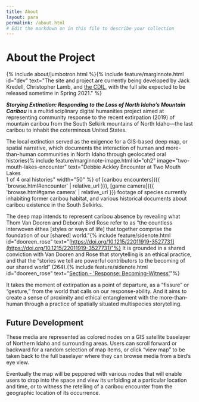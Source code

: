 ```yaml
---
title: About
layout: para
permalink: /about.html
# Edit the markdown on in this file to describe your collection
---
```


# About the Project

{% include about/jumbotron.html %}{% include feature/marginnote.html id="dev" text="The site and project are currently being developed by Jack Kredell, Christopher Lamb, and [the CDIL](https://cdil.lib.uidaho.edu/), with the full site expected to be released sometime in Spring 2021." %} 

***Storying Extinction: Responding to the Loss of North Idaho’s Mountain Caribou*** is a multidisciplinary digital humanities project aimed at representing community response to the recent extirpation (2019) of mountain caribou from the South Selkirk mountains of North Idaho—the last caribou to inhabit the coterminous United States.

The local extinction served as the exigence for a GIS-based deep map, or spatial narrative, which documents the interaction of human and more-than-human communities in North Idaho through geolocated oral histories{% include feature/marginnote-image.html id="oh2" image="two-mouth-lakes-encounter" text="Debbie Ackley Encounter at Two Mouth Lakes <br> 1 of 4 oral histories" width="50" %} of [caribou encounters]({{ 'browse.html#encounter' | relative_url }}), [game camera]({{ 'browse.html#game camera' | relative_url }}) footage of species currently inhabiting former caribou habitat, and various historical documents about caribou existence in the South Selkirks. 

The deep map intends to represent caribou absence by revealing what Thom Van Dooren and Deborah Bird Rose refer to as “the countless interwoven ēthea [styles or ways of life] that together comprise the foundation of our [shared] world.”{% include feature/sidenote.html id="dooreen_rose" text="[https://doi.org/10.1215/22011919-3527731](https://doi.org/10.1215/22011919-3527731)"%} It is grounded in a shared conviction with Van Dooren and Rose that storytelling is an ethical practice, and that the “stories we tell are powerful contributors to the becoming of our shared world” (264).{% include feature/sidenote.html id="dooreen_rose" text="[Section - 'Response: Becoming-Witness'](https://read.dukeupress.edu/environmental-humanities/article/8/1/77/61701/Lively-EthographyStorying-Animist-Worlds#725308)"%}

It takes the moment of extirpation as a point of departure, as a “fissure” or “gesture,” from the world that calls on our response-ability. And it aims to create a sense of proximity and ethical entanglement with the more-than-human through a practice of spatially situated multispecies storytelling.


## Future Development

These media are represented as colored nodes on a GIS satellite baselayer of Northern Idaho and surrounding areas. 
Users can scroll forward or backward for a random selection of map items, or click “view map” to be taken back to the full baselayer where they can browse media from a bird’s eye view. 

Eventually the map will be peppered with various nodes that will enable users to drop into the space and view its unfolding at a particular location and time, or to witness the retelling of a caribou encounter from the geographic location of its occurrence.
